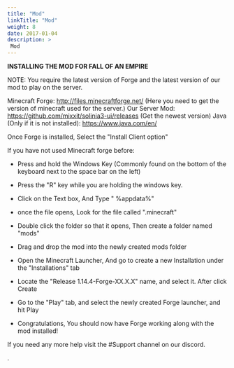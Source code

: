```yaml
---
title: "Mod"
linkTitle: "Mod"
weight: 8
date: 2017-01-04
description: >
 Mod
---
```


**INSTALLING THE MOD FOR FALL OF AN EMPIRE**

NOTE: You require the latest version of Forge and the latest version of our mod to play on the server.

Minecraft Forge:
http://files.minecraftforge.net/ (Here you need to get the version of minecraft used for the server.)
Our Server Mod:
https://github.com/mixxit/solinia3-ui/releases (Get the newest version)
Java (Only if it is not installed):
https://www.java.com/en/

Once Forge is installed, Select the "Install Client option"

If you have not used Minecraft forge before:
* Press and hold the Windows Key (Commonly found on the bottom of the keyboard next to the space bar on the left)
* Press the "R" key while you are holding the windows key.
* Click on the Text box, And Type " %appdata%"

* once the file opens, Look for the file called ".minecraft"

* Double click the folder so that it opens, Then create a folder named "mods"

* Drag and drop the mod into the newly created mods folder

* Open the Minecraft Launcher, And go to create a new Installation under the "Installations" tab

* Locate the "Release 1.14.4-Forge-XX.X.X" name, and select it. After click Create
* Go to the "Play" tab, and select the newly created Forge launcher, and hit Play
* Congratulations, You should now have Forge working along with the mod installed!

If you need any more help visit the #Support channel on our discord.


.
